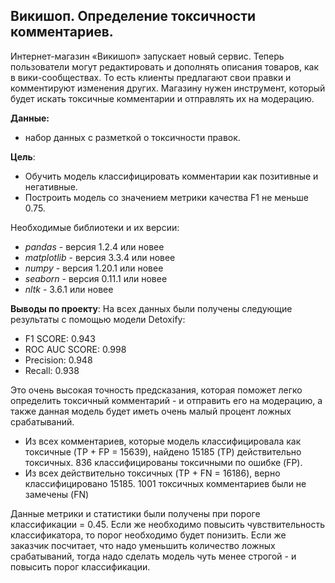 ## Викишоп. Определение токсичности комментариев.

Интернет-магазин «Викишоп» запускает новый сервис. Теперь пользователи могут редактировать и дополнять описания товаров, как в вики-сообществах. То есть клиенты предлагают свои правки и комментируют изменения других. Магазину нужен инструмент, который будет искать токсичные комментарии и отправлять их на модерацию. 


**Данные:** 
- набор данных с разметкой о токсичности правок.

**Цель**: 
- Обучить модель классифицировать комментарии как позитивные и негативные.
- Построить модель со значением метрики качества F1 не меньше 0.75. 

Необходимые библиотеки и их версии:
- *pandas* - версия 1.2.4 или новее
- *matplotlib* - версия 3.3.4 или новее
- *numpy* - версия 1.20.1 или новее
- *seaborn* - версия 0.11.1 или новее
- *nltk* - 3.6.1 или новее

**Выводы по проекту**:
На всех данных были получены следующие результаты с помощью модели Detoxify:
- F1 SCORE:  0.943
- ROC AUC SCORE:  0.998
- Precision: 0.948
- Recall: 0.938


Это очень высокая точность предсказания, которая поможет легко определить токсичный комментарий - и отправить его на модерацию, а также данная модель будет иметь очень малый процент ложных срабатываний.

 - Из всех комментариев, которые модель классифицировала как токсичные (TP + FP = 15639), найдено 15185 (TP) действительно токсичных. 836 классифицированы токсичными по ошибке (FP).
 - Из всех действительно токсичных (TP + FN = 16186), верно классифицировано 15185. 1001 токсичных комментариев были не замечены (FN)


Данные метрики и статистики были получены при пороге классификации = 0.45.
Если же необходимо повысить чувствительность классификатора, то порог необходимо будет понизить. Если же заказчик посчитает, что надо уменьшить количество ложных срабатываний, тогда надо сделать модель чуть менее строгой - и повысить порог классификации.

